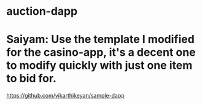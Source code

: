 # auction-dapp

# Saiyam: Use the template I modified for the casino-app, it's a decent one to modify quickly with just one item to bid for. 
https://github.com/vikarthikeyan/sample-dapp
